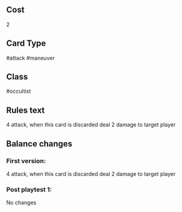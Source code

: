 ## Cost
2
## Card Type
#attack #maneuver
## Class
#occultist
## Rules text
4 attack, when this card is discarded deal 2 damage to target player
## Balance changes
### First version:
4 attack, when this card is discarded deal 2 damage to target player
### Post playtest 1:
No changes
